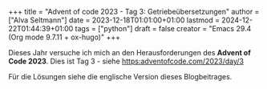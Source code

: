 +++
title = "Advent of code 2023 - Tag 3: Getriebeübersetzungen"
author = ["Alva Seltmann"]
date = 2023-12-18T01:01:00+01:00
lastmod = 2024-12-22T01:44:39+01:00
tags = ["python"]
draft = false
creator = "Emacs 29.4 (Org mode 9.7.11 + ox-hugo)"
+++

Dieses Jahr versuche ich mich an den Herausforderungen des **Advent of Code
2023**. Dies ist Tag 3 - siehe <https:adventofcode.com/2023/day/3>

Für die Lösungen siehe die englische Version dieses Blogbeitrages.
